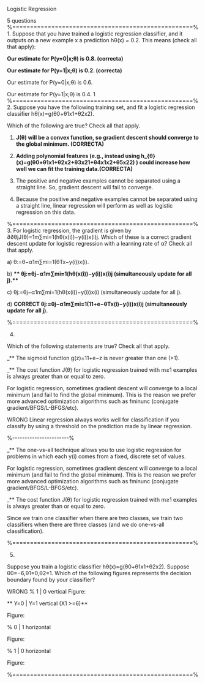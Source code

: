 Logistic Regression

5 questions
%===================================================%
1. 
Suppose that you have trained a logistic regression classifier, and it outputs on a new example x a prediction hθ(x) = 0.2. This means (check all that apply):

**Our estimate for P(y=0|x;θ) is 0.8. (correcta)**

**Our estimate for P(y=1|x;θ) is 0.2.  (correcta)**

Our estimate for P(y=0|x;θ) is 0.6.

Our estimate for P(y=1|x;θ) is 0.4.
1
%===================================================%
2. 
Suppose you have the following training set, and fit a logistic regression classifier hθ(x)=g(θ0+θ1x1+θ2x2).

Which of the following are true? Check all that apply.

1. **J(θ) will be a convex function, so gradient descent should converge to the global minimum. (CORRECTA)**

2. **Adding polynomial features (e.g., instead using h_{θ}(x)=g(θ0+θ1x1+θ2x2+θ3x21+θ4x1x2+θ5x22) ) could increase how well we can fit the training data.(CORRECTA)**

3. The positive and negative examples cannot be separated using a straight line. So, gradient descent will fail to converge.

4. Because the positive and negative examples cannot be separated using a straight line, linear regression will perform as well as logistic regression on this data.

%===================================================%
3. 
For logistic regression, the gradient is given by ∂∂θjJ(θ)=1m∑mi=1(hθ(x(i))−y(i))x(i)j. Which of these is a correct gradient descent update for logistic regression with a learning rate of α? Check all that apply.



a) θ:=θ−α1m∑mi=1(θTx−y(i))x(i).


b) __** θj:=θj−α1m∑mi=1(hθ(x(i))−y(i))x(i)j (simultaneously update for all j).**__
 
c) θj:=θj−α1m∑mi=1(hθ(x(i))−y(i))x(i) (simultaneously update for all j).

d) __**CORRECT θj:=θj−α1m∑mi=1(11+e−θTx(i)−y(i))x(i)j (simultaneously update for all j).**__

%===================================================%

4. 
Which of the following statements are true? Check all that apply.

_** The sigmoid function g(z)=11+e−z is never greater than one (>1).

_** The cost function J(θ) for logistic regression trained with m≥1 examples is always greater than or equal to zero.

For logistic regression, sometimes gradient descent will converge to a local minimum (and fail to find the global minimum). This is the reason we prefer more advanced optimization algorithms such as fminunc (conjugate gradient/BFGS/L-BFGS/etc).

WRONG Linear regression always works well for classification if you classify by using a threshold on the prediction made by linear regression.

%-----------------------%

_** The one-vs-all technique allows you to use logistic regression for problems in which each y(i) comes from a fixed, discrete set of values.

For logistic regression, sometimes gradient descent will converge to a local minimum (and fail to find the global minimum). This is the reason we prefer more advanced optimization algorithms such as fminunc (conjugate gradient/BFGS/L-BFGS/etc).

_** The cost function J(θ) for logistic regression trained with m≥1 examples is always greater than or equal to zero.

Since we train one classifier when there are two classes, we train two classifiers when there are three classes (and we do one-vs-all classification).

%===================================================%

5. 
Suppose you train a logistic classifier hθ(x)=g(θ0+θ1x1+θ2x2). Suppose θ0=−6,θ1=0,θ2=1. Which of the following figures represents the decision boundary found by your classifier?

WRONG % 1 | 0 vertical
Figure:



** Y=0 | Y=1 vertical (X1 >=6)**

Figure:


% 0 | 1 horizontal

Figure:


% 1 | 0 horizontal

Figure:


%===================================================%

